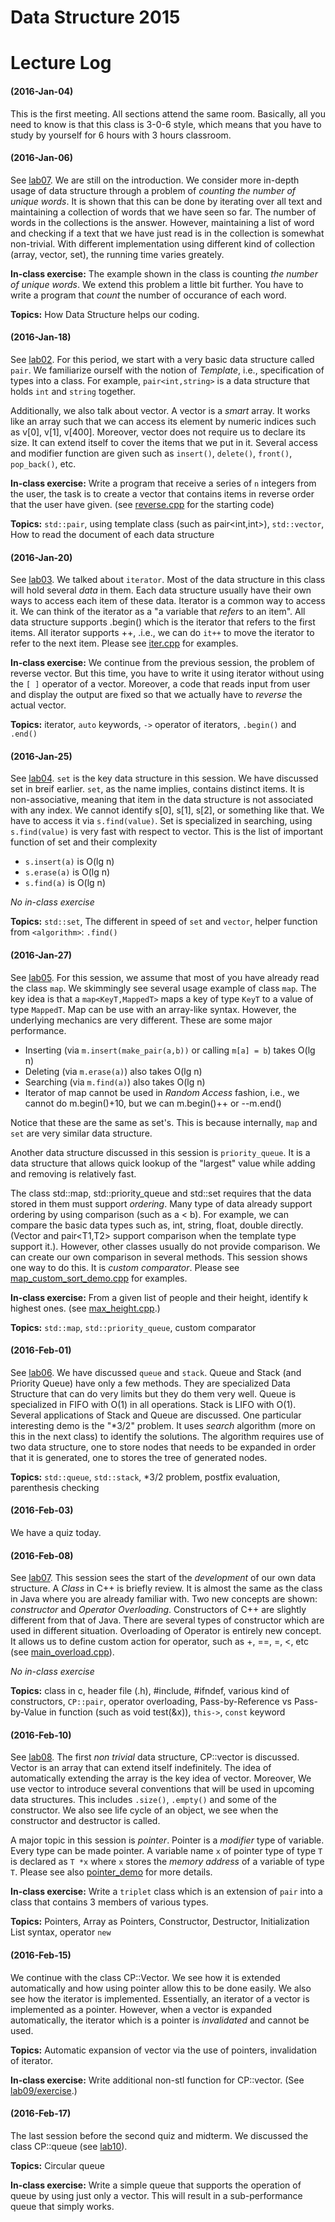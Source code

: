 # Data Structure 2015

# Lecture Log

#### (2016-Jan-04) 
This is the first meeting. All sections attend the same room. Basically, all you need to know is that this class is 3-0-6 style, which means that you have to study by yourself for 6 hours with 3 hours classroom.

#### (2016-Jan-06)
See [lab07](lab01). We are still on the introduction. We consider more in-depth usage of data structure through a problem of _counting the number of unique words_. It is shown that this can be done by iterating over all text and maintaining a collection of words that we have seen so far. The number of words in the collections is the answer. However, maintaining a list of word and checking if a text that we have just read is in the collection is somewhat non-trivial. With different implementation using different kind of collection (array, vector, set), the running time varies greately. 

**In-class exercise:** The example shown in the class is counting _the number of unique words_. We extend this problem a little bit further. You have to write a program that _count_ the number of occurance of each word.

**Topics:** How Data Structure helps our coding.

#### (2016-Jan-18)
See [lab02](lab02). For this period, we start with a very basic data structure called `pair`. We familiarize ourself with the notion of _Template_, i.e., specification of types into a class. For example, `pair<int,string>` is a data structure that holds `int` and `string` together.

Additionally, we also talk about vector. A vector is a _smart_ array. It works like an array such that we can access its element by numeric indices such as v[0], v[1], v[400]. Moreover, vector does not require us to declare its size. It can extend itself to cover the items that we put in it. Several access and modifier function are given such as `insert()`, `delete()`, `front()`, `pop_back()`, etc.

**In-class exercise:** Write a program that receive a series of `n` integers from the user, the task is to create a vector that contains items in reverse order that the user have given. (see [reverse.cpp](lab02/exercise/reverse.cpp) for the starting code)

**Topics:** `std::pair`, using template class (such as pair<int,int>), `std::vector`, How to read the document of each data structure

#### (2016-Jan-20)
See [lab03](lab03). We talked about `iterator`. Most of the data structure in this class will hold several _data_ in them. Each data structure usually have their own ways to access each item of these data. Iterator is a common way to access it. We can think of the iterator as a "a variable that _refers_ to an item". All data structure supports .begin() which is the iterator that refers to the first items. All iterator supports ++, .i.e., we can do `it++` to move the iterator to refer to the next item. Please see [iter.cpp](lab03/iter.cpp) for examples.

**In-class exercise:** We continue from the previous session, the problem of reverse vector. But this time, you have to write it using iterator without using the `[ ]` operator of a vector.  Moreover, a code that reads input from user and display the output are fixed so that we actually have to _reverse_ the actual vector.

**Topics:** iterator, `auto` keywords, `->` operator of iterators, `.begin()` and `.end()`

#### (2016-Jan-25)
See [lab04](lab04). `set` is the key data structure in this session. We have discussed set in breif earlier. `set`, as the name implies, contains distinct items. It is non-associative, meaning that item in the data structure is not associated with any index. We cannot identify s[0], s[1], s[2], or something like that. We have to access it via `s.find(value)`. Set is specialized in searching, using `s.find(value)` is very fast with respect to vector. This is the list of important function of set and their complexity
- `s.insert(a)` is O(lg n)
- `s.erase(a)` is O(lg n)
- `s.find(a)` is O(lg n)
 

_No in-class exercise_

**Topics:** `std::set`, The different in speed of `set` and `vector`, helper function from `<algorithm>`: `.find()`

#### (2016-Jan-27) 
See [lab05](lab05). For this session, we assume that most of you have already read the class `map`. We skimmingly see several usage example of class `map`. The key idea is that a `map<KeyT,MappedT>` maps a key of type `KeyT` to a value of type `MappedT`. Map can be use with an array-like syntax. However, the underlying mechanics are very different. These are some major performance.
- Inserting (via `m.insert(make_pair(a,b))` or calling `m[a] = b`) takes O(lg n)
- Deleting (via `m.erase(a)`) also takes O(lg n)
- Searching (via `m.find(a)`) also takes O(lg n)
- Iterator of map cannot be used in _Random Access_ fashion, i.e., we cannot do m.begin()+10, but we can m.begin()++ or --m.end()

Notice that these are the same as set's. This is because internally, `map` and `set` are very similar data structure.

Another data structure discussed in this session is `priority_queue`. It is a data structure that allows quick lookup of the "largest" value while adding and removing is relatively fast.

The class std::map, std::priority_queue and std::set requires that the data stored in them must support _ordering_. Many type of data already support ordering by using comparison (such as a < b). For example, we can compare the basic data types such as, int, string, float, double directly. (Vector<T> and pair<T1,T2> support comparison when the template type support it.). However, other classes usually do not provide comparison. We can create our own comparison in several methods. This session shows one way to do this. It is _custom comparator_. Please see [map_custom_sort_demo.cpp](lab05/map_custom_sort_demo.cpp) for examples.

**In-class exercise:** From a given list of people and their height, identify k highest ones. (see [max_height.cpp](lab05/exercise/max_height.cpp).)

**Topics:** `std::map`, `std::priority_queue`, custom comparator

#### (2016-Feb-01)
See [lab06](lab06). We have discussed `queue` and `stack`. Queue and Stack (and Priority Queue) have only a few methods. They are specialized Data Structure that can do very limits but they do them very well. Queue is specialized in FIFO with O(1) in all operations. Stack is LIFO with O(1). Several applications of Stack and Queue are discussed. One particular interesting demo is the "*3/2" problem. It uses _search_ algorithm (more on this in the next class) to identify the solutions. The algorithm requires use of two data structure, one to store nodes that needs to be expanded in order that it is generated, one to stores the tree of generated nodes.

**Topics:** `std::queue`, `std::stack`, *3/2 problem, postfix evaluation, parenthesis checking

#### (2016-Feb-03)
We have a quiz today.

#### (2016-Feb-08)
See [lab07](lab07). This session sees the start of the _development_ of our own data structure. A _Class_ in C++ is briefly review. It is almost the same as the class in Java where you are already familiar with. Two new concepts are shown: _constructor_ and _Operator Overloading_. Constructors of C++ are slightly different from that of Java. There are several types of constructor which are used in different situation. Overloading of Operator is entirely new concept. It allows us to define custom action for operator, such as +, ==, =, <, etc (see [main_overload.cpp](lab07/pair_demo/main_overload.cpp)).

_No in-class exercise_

**Topics:** class in c, header file (.h), #include, #ifndef, various kind of constructors, `CP::pair`, operator overloading, Pass-by-Reference vs Pass-by-Value in function (such as void test(&x)), `this->`, `const` keyword

#### (2016-Feb-10)
See [lab08](lab08). The first _non trivial_ data structure, CP::vector is discussed. Vector is an array that can extend itself indefinitely. The idea of automatically extending the array is the key idea of vector. Moreover, We use vector to introduce several conventions that will be used in upcoming data structures. This includes `.size()`, `.empty()` and some of the constructor. We also see  life cycle of an object, we see when the constructor and destructor is called. 

A major topic in this session is _pointer_. Pointer is a _modifier_ type of variable. Every type can be made pointer. A variable name `x` of pointer type of type `T` is declared as `T *x` where `x` stores the _memory address_ of a variable of type `T`. Please see also [pointer_demo](lab08/pointer_demo/) for more details.

**In-class exercise:** Write a `triplet` class which is an extension of `pair` into a class that contains 3 members of various types. 

**Topics:** Pointers, Array as Pointers, Constructor, Destructor, Initialization List syntax, operator `new`

#### (2016-Feb-15)
We continue with the class CP::Vector. We see how it is extended automatically and how using pointer allow this to be done easily. We also see how the iterator is implemented. Essentially, an iterator of a vector is implemented as a pointer. However, when a vector is expanded automatically, the iterator which is a pointer is _invalidated_ and cannot be used.

**Topics:** Automatic expansion of vector via the use of pointers, invalidation of iterator.

**In-class exercise:** Write additional non-stl function for CP::vector. (See [lab09/exercise](lab09/exercise).)

#### (2016-Feb-17)
The last session before the second quiz and midterm. We discussed the class CP::queue (see [lab10](lab10)). 

**Topics:** Circular queue

**In-class exercise:** Write a simple queue that supports the operation of queue by using just only a vector. This will result in a sub-performance queue that simply works. 

